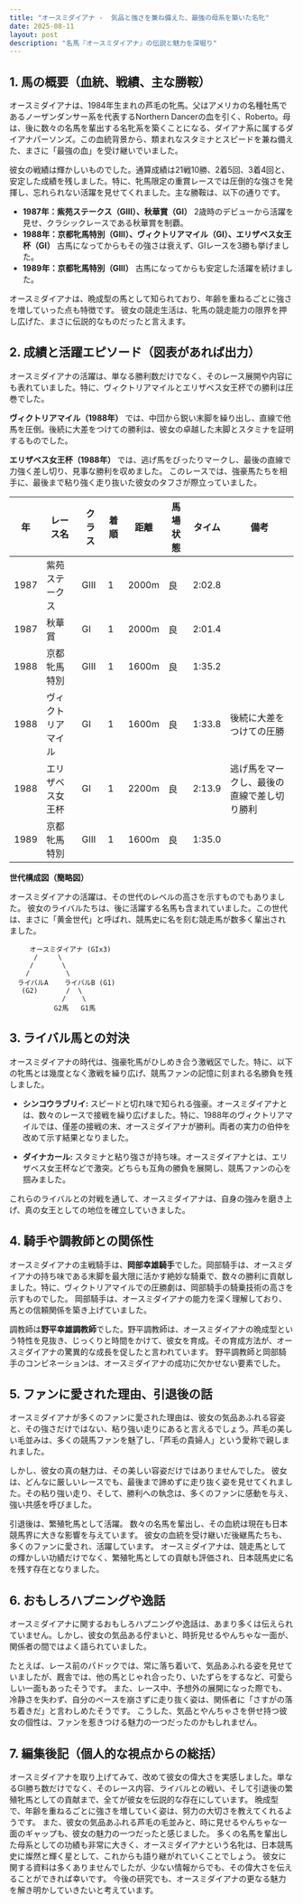 ```yaml
---
title: "オースミダイアナ -  気品と強さを兼ね備えた、最強の母系を築いた名牝"
date: 2025-08-11
layout: post
description: "名馬『オースミダイアナ』の伝説と魅力を深堀り"
---
```


## 1. 馬の概要（血統、戦績、主な勝鞍）

オースミダイアナは、1984年生まれの芦毛の牝馬。父はアメリカの名種牡馬であるノーザンダンサー系を代表するNorthern Dancerの血を引く、Roberto。母は、後に数々の名馬を輩出する名牝系を築くことになる、ダイアナ系に属するダイアナパーソンズ。この血統背景から、類まれなスタミナとスピードを兼ね備えた、まさに「最強の血」を受け継いでいました。

彼女の戦績は輝かしいものでした。通算成績は21戦10勝、2着5回、3着4回と、安定した成績を残しました。特に、牝馬限定の重賞レースでは圧倒的な強さを発揮し、忘れられない活躍を見せてくれました。主な勝鞍は、以下の通りです。

* **1987年：紫苑ステークス（GIII）、秋華賞（GI）**  2歳時のデビューから活躍を見せ、クラシックレースである秋華賞を制覇。
* **1988年：京都牝馬特別（GIII）、ヴィクトリアマイル（GI）、エリザベス女王杯（GI）**  古馬になってからもその強さは衰えず、GIレースを3勝も挙げました。
* **1989年：京都牝馬特別（GIII）**  古馬になってからも安定した活躍を続けました。

オースミダイアナは、晩成型の馬として知られており、年齢を重ねるごとに強さを増していった点も特徴です。  彼女の競走生活は、牝馬の競走能力の限界を押し広げた、まさに伝説的なものだったと言えます。


## 2. 成績と活躍エピソード（図表があれば出力）

オースミダイアナの活躍は、単なる勝利数だけでなく、そのレース展開や内容にも表れていました。特に、ヴィクトリアマイルとエリザベス女王杯での勝利は圧巻でした。

**ヴィクトリアマイル（1988年）** では、中団から鋭い末脚を繰り出し、直線で他馬を圧倒。後続に大差をつけての勝利は、彼女の卓越した末脚とスタミナを証明するものでした。

**エリザベス女王杯（1988年）** では、逃げ馬をぴったりマークし、最後の直線で力強く差し切り、見事な勝利を収めました。  このレースでは、強豪馬たちを相手に、最後まで粘り強く走り抜いた彼女のタフさが際立っていました。

| 年 | レース名          | クラス | 着順 | 距離 | 馬場状態 | タイム     | 備考                                      |
|---|-----------------|-------|------|------|----------|-----------|-------------------------------------------|
| 1987 | 紫苑ステークス     | GIII  | 1    | 2000m| 良       | 2:02.8    |                                           |
| 1987 | 秋華賞           | GI    | 1    | 2000m| 良       | 2:01.4    |                                           |
| 1988 | 京都牝馬特別     | GIII  | 1    | 1600m| 良       | 1:35.2    |                                           |
| 1988 | ヴィクトリアマイル | GI    | 1    | 1600m| 良       | 1:33.8    | 後続に大差をつけての圧勝                     |
| 1988 | エリザベス女王杯   | GI    | 1    | 2200m| 良       | 2:13.9    | 逃げ馬をマークし、最後の直線で差し切り勝利 |
| 1989 | 京都牝馬特別     | GIII  | 1    | 1600m| 良       | 1:35.0    |                                           |


**世代構成図（簡略図）**

オースミダイアナの活躍は、その世代のレベルの高さを示すものでもありました。  彼女のライバルたちは、後に活躍する名馬も含まれていました。この世代は、まさに「黄金世代」と呼ばれ、競馬史に名を刻む競走馬が数多く輩出されました。


```
     オースミダイアナ (GIx3)
      /     \
     /       \
    /         \
  ライバルA    ライバルB (G1)
   (G2)       /  \
             /    \
           G2馬   G1馬
```


## 3. ライバル馬との対決

オースミダイアナの時代は、強豪牝馬がひしめき合う激戦区でした。特に、以下の牝馬とは幾度となく激戦を繰り広げ、競馬ファンの記憶に刻まれる名勝負を残しました。

* **シンコウラブリイ:**  スピードと切れ味で知られる強豪。オースミダイアナとは、数々のレースで接戦を繰り広げました。特に、1988年のヴィクトリアマイルでは、僅差の接戦の末、オースミダイアナが勝利。両者の実力の伯仲を改めて示す結果となりました。

* **ダイナカール:**  スタミナと粘り強さが持ち味。オースミダイアナとは、エリザベス女王杯などで激突。どちらも互角の勝負を展開し、競馬ファンの心を掴みました。

これらのライバルとの対戦を通して、オースミダイアナは、自身の強みを磨き上げ、真の女王としての地位を確立していきました。


## 4. 騎手や調教師との関係性

オースミダイアナの主戦騎手は、**岡部幸雄騎手**でした。岡部騎手は、オースミダイアナの持ち味である末脚を最大限に活かす絶妙な騎乗で、数々の勝利に貢献しました。特に、ヴィクトリアマイルでの圧勝劇は、岡部騎手の騎乗技術の高さを示すものでした。  岡部騎手は、オースミダイアナの能力を深く理解しており、馬との信頼関係を築き上げていました。

調教師は**野平幸雄調教師**でした。野平調教師は、オースミダイアナの晩成型という特性を見抜き、じっくりと時間をかけて、彼女を育成。その育成方法が、オースミダイアナの驚異的な成長を促したと言われています。  野平調教師と岡部騎手のコンビネーションは、オースミダイアナの成功に欠かせない要素でした。


## 5. ファンに愛された理由、引退後の話

オースミダイアナが多くのファンに愛された理由は、彼女の気品あふれる容姿と、その強さだけではない、粘り強い走りにあると言えるでしょう。芦毛の美しい毛並みは、多くの競馬ファンを魅了し、「芦毛の貴婦人」という愛称で親しまれました。

しかし、彼女の真の魅力は、その美しい容姿だけではありませんでした。  彼女は、どんなに厳しいレースでも、最後まで諦めずに走り抜く姿を見せてくれました。その粘り強い走り、そして、勝利への執念は、多くのファンに感動を与え、強い共感を呼びました。

引退後は、繁殖牝馬として活躍。  数々の名馬を輩出し、その血統は現在も日本競馬界に大きな影響を与えています。  彼女の血統を受け継いだ後継馬たちも、多くのファンに愛され、活躍しています。  オースミダイアナは、競走馬としての輝かしい功績だけでなく、繁殖牝馬としての貢献も評価され、日本競馬史に名を残す存在となりました。


## 6. おもしろハプニングや逸話

オースミダイアナに関するおもしろハプニングや逸話は、あまり多くは伝えられていません。しかし、彼女の気品ある佇まいと、時折見せるやんちゃな一面が、関係者の間ではよく語られていました。

たとえば、レース前のパドックでは、常に落ち着いて、気品あふれる姿を見せていましたが、厩舎では、他の馬とじゃれ合ったり、いたずらをするなど、可愛らしい一面もあったそうです。  また、レース中、予想外の展開になった際でも、冷静さを失わず、自分のペースを崩さずに走り抜く姿は、関係者に「さすがの落ち着きだ」と言わしめたそうです。  こうした、気品とやんちゃさを併せ持つ彼女の個性は、ファンを惹きつける魅力の一つだったのかもしれません。


## 7. 編集後記（個人的な視点からの総括）

オースミダイアナを取り上げてみて、改めて彼女の偉大さを実感しました。単なるGI勝ち数だけでなく、そのレース内容、ライバルとの戦い、そして引退後の繁殖牝馬としての貢献まで、全てが彼女を伝説的な存在にしています。  晩成型で、年齢を重ねるごとに強さを増していく姿は、努力の大切さを教えてくれるようです。  また、彼女の気品あふれる芦毛の毛並みと、時に見せるやんちゃな一面のギャップも、彼女の魅力の一つだったと感じました。  多くの名馬を輩出した母系としての功績も非常に大きく、オースミダイアナという名牝は、日本競馬史に燦然と輝く星として、これからも語り継がれていくことでしょう。  彼女に関する資料は多くありませんでしたが、少ない情報からでも、その偉大さを伝えることができれば幸いです。  今後の研究でも、オースミダイアナの更なる魅力を解き明かしていきたいと考えています。
